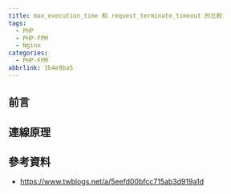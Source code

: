 ```yaml
---
title: max_execution_time 和 request_terminate_timeout 的比較
tags:
  - PHP
  - PHP-FPM
  - Nginx
categories:
  - PHP-FPM
abbrlink: 3b4e9ba5
---
```


## 前言

<!--more-->

## 連線原理

## 參考資料

- https://www.twblogs.net/a/5eefd00bfcc715ab3d919a1d
